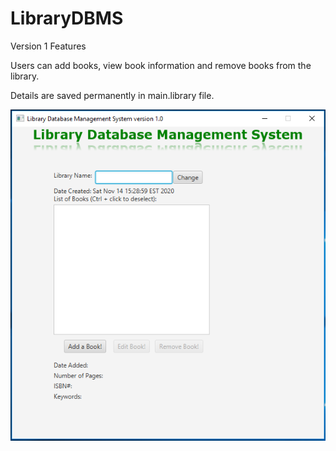 # LibraryDBMS
Version 1 Features

Users can add books, view book information and remove books from the library.

Details are saved permanently in main.library file.

<img src="https://github.com/Vision-Paudel/LibraryDBMS/blob/main/LibraryDBMS_ver1.png" alt="Image could not be displayed">
